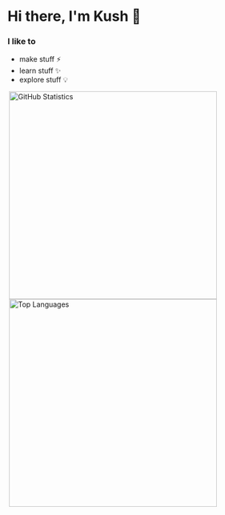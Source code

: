 # Hi there, I'm Kush 👋

### I like to
- make stuff ⚡
- learn stuff ✨
- explore stuff 💡

<p>
 <a href="https://github.com/git-kush#js-contribution-activity">
  <img alt="GitHub Statistics" src="https://github-readme-stats.vercel.app/api?username=git-kush&count_private=true&include_all_commits=true&theme=dark&icon_color=fff&line_height=29&show_icons=true&hide_border=true&border_radius=15&hide_title=true" width="415" hspace="3">
   <br />
 </a>
 <a href="https://github.com/git-kush?tab=repositories">
  <img alt="Top Languages" src="https://github-readme-stats.vercel.app/api/top-langs/?username=git-kush&theme=dark&layout=compact&hide_border=true&border_radius=15&hide_title=true" width="415" hspace="3">
 </a>
</p>
